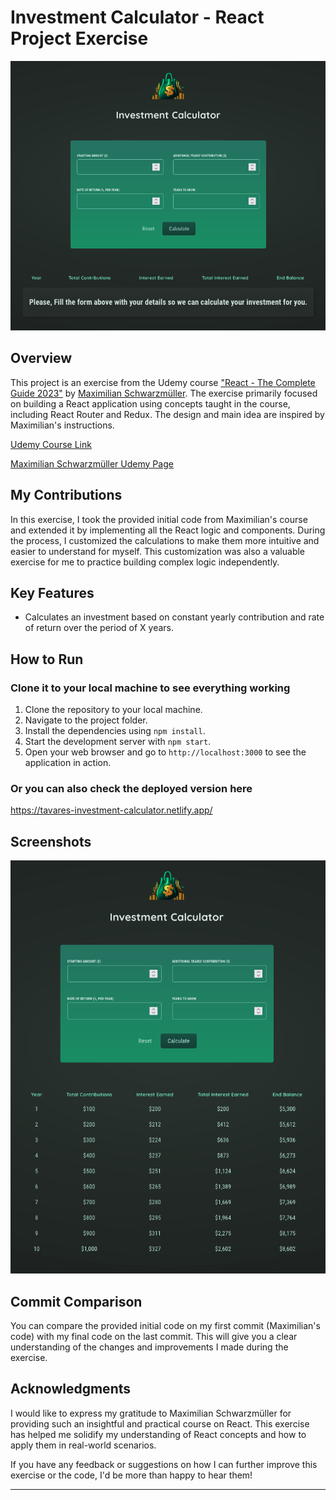 # Investment Calculator - React Project Exercise

![React Exercise](src/assets/start-img.png)

## Overview

This project is an exercise from the Udemy course ["React - The Complete Guide 2023"](https://www.udemy.com/course/react-the-complete-guide-incl-redux/) by [Maximilian Schwarzmüller](https://www.udemy.com/user/maximilian-schwarzmuller/). The exercise primarily focused on building a React application using concepts taught in the course, including React Router and Redux. The design and main idea are inspired by Maximilian's instructions.

[Udemy Course Link](https://www.udemy.com/course/react-the-complete-guide-incl-redux/)

[Maximilian Schwarzmüller Udemy Page](https://www.udemy.com/user/maximilian-schwarzmuller/)

## My Contributions

In this exercise, I took the provided initial code from Maximilian's course and extended it by implementing all the React logic and components. During the process, I customized the calculations to make them more intuitive and easier to understand for myself. This customization was also a valuable exercise for me to practice building complex logic independently.

## Key Features

-   Calculates an investment based on constant yearly contribution and rate of return over the period of X years.

## How to Run

### Clone it to your local machine to see everything working

1. Clone the repository to your local machine.
2. Navigate to the project folder.
3. Install the dependencies using `npm install`.
4. Start the development server with `npm start`.
5. Open your web browser and go to `http://localhost:3000` to see the application in action.

### Or you can also check the deployed version here

https://tavares-investment-calculator.netlify.app/

## Screenshots

![Screenshot 1](src/assets/results-img.png)

## Commit Comparison

You can compare the provided initial code on my first commit (Maximilian's code) with my final code on the last commit. This will give you a clear understanding of the changes and improvements I made during the exercise.

## Acknowledgments

I would like to express my gratitude to Maximilian Schwarzmüller for providing such an insightful and practical course on React. This exercise has helped me solidify my understanding of React concepts and how to apply them in real-world scenarios.

If you have any feedback or suggestions on how I can further improve this exercise or the code, I'd be more than happy to hear them!

---
